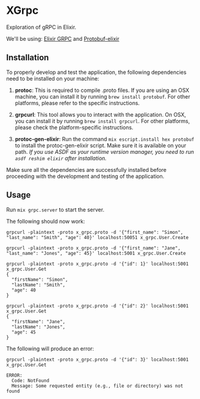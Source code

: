 # XGrpc

Exploration of gRPC in Elixir.

We'll be using: [Elixir GRPC](https://github.com/elixir-grpc/grpc) and [Protobuf-elixir](https://github.com/elixir-protobuf/protobuf)

## Installation

To properly develop and test the application, the following dependencies need to be installed on your machine:

1. **protoc**: This is required to compile .proto files. If you are using an OSX machine, you can install it by running `brew install protobuf`. For other platforms, please refer to the specific instructions.

2. **grpcurl**: This tool allows you to interact with the application. On OSX, you can install it by running `brew install grpcurl`. For other platforms, please check the platform-specific instructions.

3. **protoc-gen-elixir**: Run the command `mix escript.install hex protobuf` to install the protoc-gen-elixir script. Make sure it is available on your path. _If you use ASDF as your runtime version manager, you need to run `asdf reshim elixir` after installation._

Make sure all the dependencies are successfully installed before proceeding with the development and testing of the application.
## Usage

Run `mix grpc.server` to start the server.

The following should now work:

```
grpcurl -plaintext -proto x_grpc.proto -d '{"first_name": "Simon", "last_name": "Smith", "age": 40}' localhost:50051 x_grpc.User.Create
```

```
grpcurl -plaintext -proto x_grpc.proto -d '{"first_name": "Jane", "last_name": "Jones", "age": 45}' localhost:5001 x_grpc.User.Create
```

```
grpcurl -plaintext -proto x_grpc.proto -d '{"id": 1}' localhost:5001 x_grpc.User.Get
{
  "firstName": "Simon",
  "lastName": "Smith",
  "age": 40
}
```

```
grpcurl -plaintext -proto x_grpc.proto -d '{"id": 2}' localhost:5001 x_grpc.User.Get
{
  "firstName": "Jane",
  "lastName": "Jones",
  "age": 45
}

```

The following will produce an error:
```
grpcurl -plaintext -proto x_grpc.proto -d '{"id": 3}' localhost:5001 x_grpc.User.Get

ERROR:
  Code: NotFound
  Message: Some requested entity (e.g., file or directory) was not found
```
